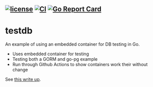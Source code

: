 [![license](https://img.shields.io/github/license/nwillc/testdb.svg)](https://tldrlegal.com/license/-isc-license)
[![CI](https://github.com/nwillc/testdb/workflows/CI/badge.svg)](https://github.com/nwillc/testdb/actions?query=workflow%3CI)
[![Go Report Card](https://goreportcard.com/badge/github.com/nwillc/testdb)](https://goreportcard.com/report/github.com/nwillc/testdb)
---
# testdb

An example of using an embedded container for DB testing in Go.

 - Uses embedded container for testing
 - Testing both a GORM and go-pg example
 - Run through Github Actions to show containers work their without change

See [this write up](https://levelup.gitconnected.com/embedded-database-in-go-testing-10d29a8e454a?sk=edcbb02529136f5f2e3be43c84e834c7).

